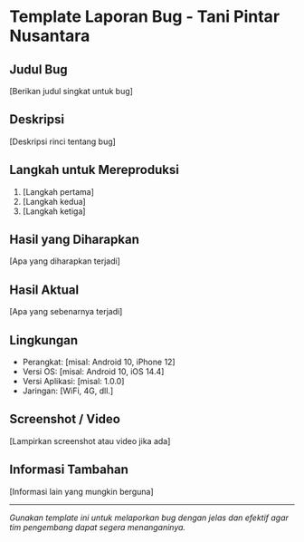 # Template Laporan Bug - Tani Pintar Nusantara

## Judul Bug
[Berikan judul singkat untuk bug]

## Deskripsi
[Deskripsi rinci tentang bug]

## Langkah untuk Mereproduksi
1. [Langkah pertama]
2. [Langkah kedua]
3. [Langkah ketiga]

## Hasil yang Diharapkan
[Apa yang diharapkan terjadi]

## Hasil Aktual
[Apa yang sebenarnya terjadi]

## Lingkungan
- Perangkat: [misal: Android 10, iPhone 12]
- Versi OS: [misal: Android 10, iOS 14.4]
- Versi Aplikasi: [misal: 1.0.0]
- Jaringan: [WiFi, 4G, dll.]

## Screenshot / Video
[Lampirkan screenshot atau video jika ada]

## Informasi Tambahan
[Informasi lain yang mungkin berguna]

---

*Gunakan template ini untuk melaporkan bug dengan jelas dan efektif agar tim pengembang dapat segera menanganinya.*
